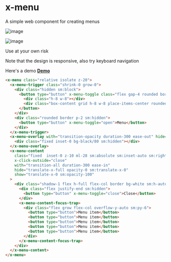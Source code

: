 # x-menu

A simple web component for creating menus

![image](https://github.com/Neophen/x_menu/assets/6092928/15cf5f58-26f4-4f55-bfbb-fa78694f42b2)


![image](https://github.com/Neophen/x_menu/assets/6092928/3be00524-67f3-40e0-a948-f7dcdceb247e)


Use at your own risk

Note that the design is responsive, also try keyboard navigation

Here's a demo [**Demo**](https://menu.themykolas.com/)

```html
<x-menu class="relative isolate z-20">
  <x-menu-trigger class="shrink-0 grow-0">
    <div class="hidden sm:block">
      <button type="button" x-menu-toggle class="flex gap-4 rounded border p-2">
        <div class="h-8 w-8"></div>
        <div class="box-content grid h-8 w-8 place-items-center rounded-full border bg-slate-500 text-white">MM</div>
      </button>
    </div>
    <div class="rounded border p-2 sm:hidden">
      <button type="button" x-menu-toggle="open">Menu</button>
    </div>
  </x-menu-trigger>
  <x-menu-overlay with="transition-opacity duration-300 ease-out" hide="opacity-0" show="opacity-100">
    <div class="fixed inset-0 bg-black/80 sm:hidden"></div>
  </x-menu-overlay>
  <x-menu-content
    class="fixed  inset-0 z-10 ml-28 sm:absolute sm:inset-auto sm:right-0 sm:top-[calc(100%+8px)] sm:ml-0 sm:max-h-[560px] sm:w-80"
    x-click-outside="close"
    with="transition-all duration-300 ease-in"
    hide="translate-x-full opacity-0 sm:translate-x-0"
    show="translate-x-0 sm:opacity-100"
  >
    <div class="shadow-1 flex h-full flex-col border bg-white sm:h-auto">
      <div class="flex justify-end sm:hidden">
        <button type="button" x-menu-toggle="close">Close</button>
      </div>
      <x-menu-content-focus-trap>
        <div class="flex grow flex-col overflow-y-auto sm:py-6">
          <button type="button">Menu item</button>
          <button type="button">Menu item</button>
          <button type="button">Menu item</button>
          <button type="button">Menu item</button>
          <button type="button">Menu item</button>
        </div>
      </x-menu-content-focus-trap>
    </div>
  </x-menu-content>
</x-menu>
```
